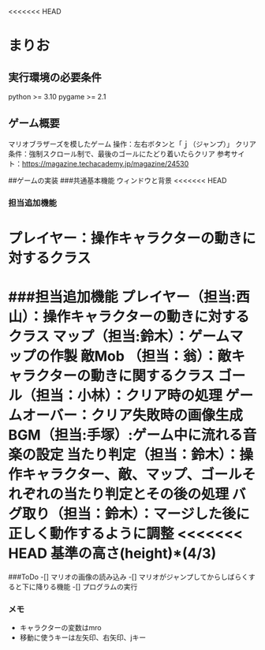 <<<<<<< HEAD
# まりお

## 実行環境の必要条件
python >= 3.10
pygame >= 2.1

## ゲーム概要
マリオブラザーズを模したゲーム
操作：左右ボタンと「ｊ（ジャンプ）」
クリア条件：強制スクロール制で、最後のゴールにたどり着いたらクリア
参考サイト：https://magazine.techacademy.jp/magazine/24530


##ゲームの実装
###共通基本機能
ウィンドウと背景
<<<<<<< HEAD
### 担当追加機能
プレイヤー：操作キャラクターの動きに対するクラス
=======
###担当追加機能
プレイヤー（担当:西山）：操作キャラクターの動きに対するクラス
マップ（担当:鈴木）：ゲームマップの作製
敵Mob （担当：翁）：敵キャラクターの動きに関するクラス
ゴール（担当：小林）：クリア時の処理
ゲームオーバー：クリア失敗時の画像生成
BGM（担当:手塚）:ゲーム中に流れる音楽の設定
当たり判定（担当：鈴木）：操作キャラクター、敵、マップ、ゴールそれぞれの当たり判定とその後の処理
バグ取り（担当：鈴木）：マージした後に正しく動作するように調整
<<<<<<< HEAD
基準の高さ(height)*(4/3)　
=======
###ToDo
-[] マリオの画像の読み込み
-[] マリオがジャンプしてからしばらくすると下に降りる機能
-[] プログラムの実行

### メモ
* キャラクターの変数はmro
* 移動に使うキーは左矢印、右矢印、jキー 
